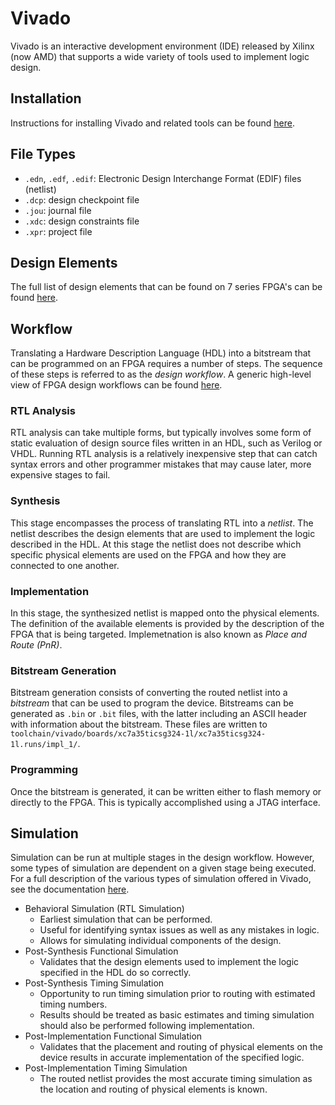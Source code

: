# Vivado

Vivado is an interactive development environment (IDE) released by Xilinx (now
AMD) that supports a wide variety of tools used to implement logic design.

## Installation

Instructions for installing Vivado and related tools can be found
[here](https://docs.xilinx.com/r/en-US/ug973-vivado-release-notes-install-license/Download-and-Installation).

## File Types

- `.edn`, `.edf`, `.edif`: Electronic Design Interchange Format (EDIF) files
  (netlist)
- `.dcp`: design checkpoint file
- `.jou`: journal file
- `.xdc`: design constraints file
- `.xpr`: project file

## Design Elements

The full list of design elements that can be found on 7 series FPGA's can be
found
[here](https://docs.xilinx.com/r/en-US/ug953-vivado-7series-libraries/Design-Elements).

## Workflow

Translating a Hardware Description Language (HDL) into a bitstream that can be
programmed on an FPGA requires a number of steps. The sequence of these steps is
referred to as the _design workflow_. A generic high-level view of FPGA design
workflows can be found
[here](https://f4pga.readthedocs.io/en/latest/flows/index.html).

### RTL Analysis

RTL analysis can take multiple forms, but typically involves some form of static
evaluation of design source files written in an HDL, such as Verilog or VHDL.
Running RTL analysis is a relatively inexpensive step that can catch syntax
errors and other programmer mistakes that may cause later, more expensive stages
to fail.

### Synthesis

This stage encompasses the process of translating RTL into a _netlist_. The
netlist describes the design elements that are used to implement the logic
described in the HDL. At this stage the netlist does not describe which specific
physical elements are used on the FPGA and how they are connected to one
another.

### Implementation

In this stage, the synthesized netlist is mapped onto the physical elements. The
definition of the available elements is provided by the description of the FPGA
that is being targeted. Implemetnation is also known as _Place and Route (PnR)_.

### Bitstream Generation

Bitstream generation consists of converting the routed netlist into a
_bitstream_ that can be used to program the device. Bitstreams can be generated
as `.bin` or `.bit` files, with the latter including an ASCII header with
information about the bitstream. These files are written to
`toolchain/vivado/boards/xc7a35ticsg324-1l/xc7a35ticsg324-1l.runs/impl_1/`.

### Programming

Once the bitstream is generated, it can be written either to flash memory or
directly to the FPGA. This is typically accomplished using a JTAG interface.

## Simulation

Simulation can be run at multiple stages in the design workflow. However, some
types of simulation are dependent on a given stage being executed. For a full
description of the various types of simulation offered in Vivado, see the
documentation
[here](https://docs.xilinx.com/r/en-US/ug900-vivado-logic-simulation/Behavioral-Simulation-at-the-Register-Transfer-Level).

- Behavioral Simulation (RTL Simulation)
    - Earliest simulation that can be performed.
    - Useful for identifying syntax issues as well as any mistakes in logic.
    - Allows for simulating individual components of the design.
- Post-Synthesis Functional Simulation
    - Validates that the design elements used to implement the logic specified
      in the HDL do so correctly.
- Post-Synthesis Timing Simulation
    - Opportunity to run timing simulation prior to routing with estimated
      timing numbers.
    - Results should be treated as basic estimates and timing simulation should
      also be performed following implementation.
- Post-Implementation Functional Simulation
    - Validates that the placement and routing of physical elements on the
      device results in accurate implementation of the specified logic.
- Post-Implementation Timing Simulation
    - The routed netlist provides the most accurate timing simulation as the
      location and routing of physical elements is known.
